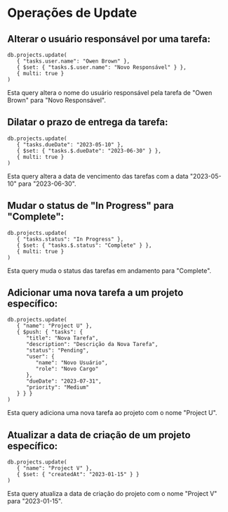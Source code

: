 # Operações de Update

## Alterar o usuário responsável por uma tarefa:
```shell
db.projects.update(
   { "tasks.user.name": "Owen Brown" },
   { $set: { "tasks.$.user.name": "Novo Responsável" } },
   { multi: true }
)
```

Esta query altera o nome do usuário responsável pela tarefa de "Owen Brown" para "Novo Responsável".

## Dilatar o prazo de entrega da tarefa:
``` shell
db.projects.update(
   { "tasks.dueDate": "2023-05-10" },
   { $set: { "tasks.$.dueDate": "2023-06-30" } },
   { multi: true }
)
```

Esta query altera a data de vencimento das tarefas com a data "2023-05-10" para "2023-06-30".

## Mudar o status de "In Progress" para "Complete":

``` shell
db.projects.update(
   { "tasks.status": "In Progress" },
   { $set: { "tasks.$.status": "Complete" } },
   { multi: true }
)
```

Esta query muda o status das tarefas em andamento para "Complete".

## Adicionar uma nova tarefa a um projeto específico:

``` shell
db.projects.update(
   { "name": "Project U" },
   { $push: { "tasks": { 
      "title": "Nova Tarefa",
      "description": "Descrição da Nova Tarefa",
      "status": "Pending",
      "user": {
         "name": "Novo Usuário",
         "role": "Novo Cargo"
      },
      "dueDate": "2023-07-31",
      "priority": "Medium"
   } } }
)
``` 

Esta query adiciona uma nova tarefa ao projeto com o nome "Project U".

## Atualizar a data de criação de um projeto específico:

``` shell
db.projects.update(
   { "name": "Project V" },
   { $set: { "createdAt": "2023-01-15" } }
)
``` 
Esta query atualiza a data de criação do projeto com o nome "Project V" para "2023-01-15".